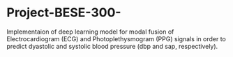 # Project-BESE-300-
Implementaion of deep learning model for modal fusion of Electrocardiogram (ECG) and Photoplethysmogram (PPG) signals in order to predict dyastolic and systolic blood pressure (dbp and sap, respectively).

